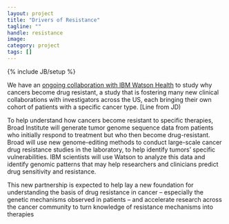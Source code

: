 ```yaml
---
layout: project
title: "Drivers of Resistance"
tagline: ""
handle: resistance
image: 
category: project
tags: []
---
```

{% include JB/setup %}

We have an [ongoing collaboration with IBM Watson Health](https://www.broadinstitute.org/news/ibm-watson-health-and-broad-institute-launch-major-research-initiative-study-why-cancers-become) to study why cancers become drug resistant, a study that is fostering many new clinical collaborations with investigators across the US, each bringing their own cohort of patients with a specific cancer type. [Line from JD)

To help understand how cancers become resistant to specific therapies, Broad Institute will generate tumor genome sequence data from patients who initially respond to treatment but who then become drug-resistant. Broad will use new genome-editing methods to conduct large-scale cancer drug resistance studies in the laboratory, to help identify tumors’ specific vulnerabilities. IBM scientists will use Watson to analyze this data and identify genomic patterns that may help researchers and clinicians predict drug sensitivity and resistance.

This new partnership is expected to help lay a new foundation for understanding the basis of drug resistance in cancer – especially the genetic mechanisms observed in patients – and accelerate research across the cancer community to turn knowledge of resistance mechanisms into therapies
